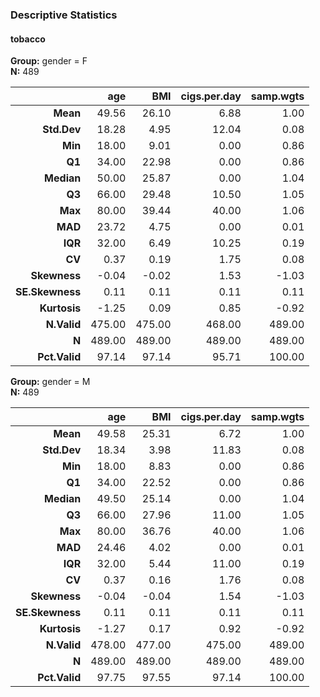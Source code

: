 ### Descriptive Statistics  
#### tobacco  
**Group:** gender = F  
**N:** 489  

|          &nbsp; |    age |    BMI | cigs.per.day | samp.wgts |
|----------------:|-------:|-------:|-------------:|----------:|
|        **Mean** |  49.56 |  26.10 |         6.88 |      1.00 |
|     **Std.Dev** |  18.28 |   4.95 |        12.04 |      0.08 |
|         **Min** |  18.00 |   9.01 |         0.00 |      0.86 |
|          **Q1** |  34.00 |  22.98 |         0.00 |      0.86 |
|      **Median** |  50.00 |  25.87 |         0.00 |      1.04 |
|          **Q3** |  66.00 |  29.48 |        10.50 |      1.05 |
|         **Max** |  80.00 |  39.44 |        40.00 |      1.06 |
|         **MAD** |  23.72 |   4.75 |         0.00 |      0.01 |
|         **IQR** |  32.00 |   6.49 |        10.25 |      0.19 |
|          **CV** |   0.37 |   0.19 |         1.75 |      0.08 |
|    **Skewness** |  -0.04 |  -0.02 |         1.53 |     -1.03 |
| **SE.Skewness** |   0.11 |   0.11 |         0.11 |      0.11 |
|    **Kurtosis** |  -1.25 |   0.09 |         0.85 |     -0.92 |
|     **N.Valid** | 475.00 | 475.00 |       468.00 |    489.00 |
|           **N** | 489.00 | 489.00 |       489.00 |    489.00 |
|   **Pct.Valid** |  97.14 |  97.14 |        95.71 |    100.00 |

**Group:** gender = M  
**N:** 489  

|          &nbsp; |    age |    BMI | cigs.per.day | samp.wgts |
|----------------:|-------:|-------:|-------------:|----------:|
|        **Mean** |  49.58 |  25.31 |         6.72 |      1.00 |
|     **Std.Dev** |  18.34 |   3.98 |        11.83 |      0.08 |
|         **Min** |  18.00 |   8.83 |         0.00 |      0.86 |
|          **Q1** |  34.00 |  22.52 |         0.00 |      0.86 |
|      **Median** |  49.50 |  25.14 |         0.00 |      1.04 |
|          **Q3** |  66.00 |  27.96 |        11.00 |      1.05 |
|         **Max** |  80.00 |  36.76 |        40.00 |      1.06 |
|         **MAD** |  24.46 |   4.02 |         0.00 |      0.01 |
|         **IQR** |  32.00 |   5.44 |        11.00 |      0.19 |
|          **CV** |   0.37 |   0.16 |         1.76 |      0.08 |
|    **Skewness** |  -0.04 |  -0.04 |         1.54 |     -1.03 |
| **SE.Skewness** |   0.11 |   0.11 |         0.11 |      0.11 |
|    **Kurtosis** |  -1.27 |   0.17 |         0.92 |     -0.92 |
|     **N.Valid** | 478.00 | 477.00 |       475.00 |    489.00 |
|           **N** | 489.00 | 489.00 |       489.00 |    489.00 |
|   **Pct.Valid** |  97.75 |  97.55 |        97.14 |    100.00 |

